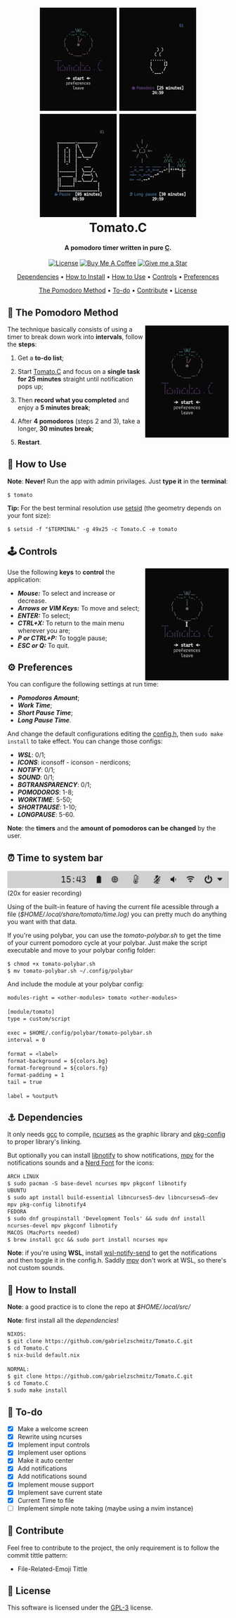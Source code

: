 <h1 align="center">
    <br>
    <img src="./media/tomato.gif" alt="tomatowelcome" width="175px">
    <img src="./media/coffee.gif" alt="tomatocoffee" width="175px">
    <img src="./media/machine.gif" alt="tomatomachine" width="175px">
    <img src="./media/beach.gif" alt="tomatobeach" width="175px">
    <br>
    Tomato.C
    <br>
</h1>

<h4 align="center">A pomodoro timer written in pure <a href="https://www.open-std.org/JTC1/SC22/WG14/www/standards" target="_blank">C</a>.</h4>

<p align="center">
<a href="./LICENSE"><img src="https://img.shields.io/badge/license-GPL-3.svg" alt="License"></a>
<a href="https://www.buymeacoffee.com/gabrielzschmitz" target="_blank"><img src="https://www.buymeacoffee.com/assets/img/custom_images/orange_img.png" alt="Buy Me A Coffee" style="height: 20px !important;width: 87px;" ></a>
<a href="https://github.com/gabrielzschmitz/Tomato.C"><img src="https://img.shields.io/github/stars/gabrielzschmitz/Tomato.C?style=social" alt="Give me a Star"></a>
</p>

<p align="center">
  <a href="#-dependencies">Dependencies</a> •
  <a href="#-how-to-install">How to Install</a> •
  <a href="#-how-to-use">How to Use</a> •
  <a href="#%EF%B8%8F-controls">Controls</a> •
  <a href="#%EF%B8%8F-preferences">Preferences</a>
</p>

<p align="center">
  <a href="#-the-pomodoro-method">The Pomodoro Method</a> •
  <a href="#-to-do">To-do</a> •
  <a href="#-contribute">Contribute</a> •
  <a href="#-license">License</a>
</p>

## 🍅 The Pomodoro Method
<img src="./media/tomatomethod.gif" alt="tomatomethod" width="190px" align="right">

The technique basically consists of using a timer to break down work into <b>intervals</b>, follow the <b>steps</b>:

 1. Get a <b>to-do list</b>;

 2. Start [Tomato.C](https://github.com/gabrielzschmitz/Tomato.C) and focus on a <b>single task for 25 minutes</b> straight until notification pops up;

 3. Then <b>record what you completed</b> and enjoy a <b>5 minutes break</b>;

 4. After <b>4 pomodoros</b> (steps 2 and 3), take a longer, <b>30 minutes break</b>;

 5. <b>Restart</b>.

## 🚀 How to Use
<b>Note</b>: <b>Never!</b> Run the app with admin privilages.
Just <b>type it</b> in the <b>terminal</b>:
```shell
$ tomato
```

<b>Tip:</b> For the best terminal resolution use [setsid](https://man7.org/linux/man-pages/man1/setsid.1.html) (the geometry depends on your font size):
```shell
$ setsid -f "$TERMINAL" -g 49x25 -c Tomato.C -e tomato
```

## 🕹️ Controls
<img src="./media/preferences.gif" alt="preferences" width="190" align="right">

Use the following <b>keys</b> to <b>control</b> the application:
 * <b><i>Mouse:</i></b> To select and increase or decrease.
 * <b><i>Arrows or VIM Keys:</i></b> To move and select;
 * <b><i>ENTER:</i></b> To select;
 * <b><i>CTRL+X:</i></b> To return to the main menu wherever you are;
 * <b><i>P or CTRL+P:</i></b> To toggle pause;
 * <b><i>ESC or Q:</i></b> To quit.

## ⚙️ Preferences
You can configure the following settings at run time:

 * <b><i>Pomodoros Amount</i></b>;
 * <b><i>Work Time</i></b>;
 * <b><i>Short Pause Time</i></b>;
 * <b><i>Long Pause Time</i></b>.

And change the default configurations editing the [config.h](https://github.com/gabrielzschmitz/Tomato.C/blob/master/config.h), then `sudo make install` to take effect.
You can change those configs:

 * <b><i>WSL</i></b>: 0/1;
 * <b><i>ICONS</i></b>: iconsoff - iconson - nerdicons;
 * <b><i>NOTIFY</i></b>: 0/1;
 * <b><i>SOUND</i></b>: 0/1;
 * <b><i>BGTRANSPARENCY</i></b>: 0/1;
 * <b><i>POMODOROS</i></b>: 1-8;
 * <b><i>WORKTIME</i></b>: 5-50;
 * <b><i>SHORTPAUSE</i></b>: 1-10;
 * <b><i>LONGPAUSE</i></b>: 5-60.

<b>Note</b>: the <b>timers</b> and the <b>amount of pomodoros can be changed</b> by the user.

## ⏰ Time to system bar
<img src="./media/polybarmodule.gif" alt="polybar module"> (20x for easier recording)

Using of the built-in feature of having the current file acessible through a file (<i>$HOME/.local/share/tomato/time.log)</i> you can pretty much do anything you want with that data.

If you're using polybar, you can use the <i>tomato-polybar.sh</i> to get the time of your current pomodoro cycle at your polybar.
Just make the script executable and move to your polybar config folder:

```shell
$ chmod +x tomato-polybar.sh
$ mv tomato-polybar.sh ~/.config/polybar
```

And include the module at your polybar config:
```
modules-right = <other-modules> tomato <other-modules>

[module/tomato]
type = custom/script

exec = $HOME/.config/polybar/tomato-polybar.sh
interval = 0

format = <label>
format-background = ${colors.bg}
format-foreground = ${colors.fg}
format-padding = 1
tail = true

label = %output%
```

## ⚓ Dependencies

It only needs [gcc](https://gcc.gnu.org/) to compile, [ncurses](https://invisible-island.net/ncurses/) as the graphic library and [pkg-config](https://github.com/freedesktop/pkg-config) to proper library's linking.

But optionally you can install [libnotify](https://github.com/GNOME/libnotify) to show notifications, [mpv](https://mpv.io/) for the notifications sounds and a [Nerd Font](https://www.nerdfonts.com/) for the icons:

```shell
ARCH LINUX
$ sudo pacman -S base-devel ncurses mpv pkgconf libnotify
UBUNTU
$ sudo apt install build-essential libncurses5-dev libncursesw5-dev mpv pkg-config libnotify4
FEDORA
$ sudo dnf groupinstall 'Development Tools' && sudo dnf install ncurses-devel mpv pkgconf libnotify
MACOS (MacPorts needed)
$ brew install gcc && sudo port install ncurses mpv
```

<b>Note</b>: if you're using <b>WSL</b>, install [wsl-notify-send](https://github.com/stuartleeks/wsl-notify-send) to get the notifications and then toggle it in the config.h. Saddly [mpv](https://mpv.io/) don't work at WSL, so there's not custom sounds.

## 💾 How to Install
<b>Note</b>: a good practice is to clone the repo at <i>$HOME/.local/src/</i>

<b>Note</b>: first install all the <i>dependencies</i>!

```shell
NIXOS:
$ git clone https://github.com/gabrielzschmitz/Tomato.C.git
$ cd Tomato.C
$ nix-build default.nix

NORMAL:
$ git clone https://github.com/gabrielzschmitz/Tomato.C.git
$ cd Tomato.C
$ sudo make install
```

## 📝 To-do
- [X] Make a welcome screen
- [X] Rewrite using ncurses
- [X] Implement input controls
- [X] Implement user options
- [X] Make it auto center
- [X] Add notifications
- [X] Add notifications sound
- [X] Implement mouse support
- [X] Implement save current state
- [X] Current Time to file
- [ ] Implement simple note taking (maybe using a nvim instance)

## 🤝 Contribute
Feel free to contribute to the project, the only requirement is to follow the commit tittle pattern:

 * File-Related-Emoji Tittle

## 📜 License
This software is licensed under the [GPL-3](./LICENSE) license.

